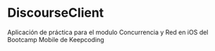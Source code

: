# DiscourseClient
Aplicación de práctica para el modulo Concurrencia y Red en iOS del Bootcamp Mobile de Keepcoding
